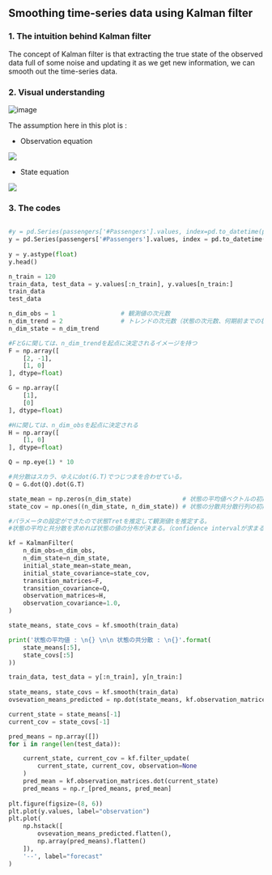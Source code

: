 
## Smoothing time-series data using Kalman filter

### 1. The intuition behind Kalman filter
The concept of Kalman filter is that extracting the true state of the observed data full of some noise and updating it as we get new information, 
we can smooth out the time-series data.

### 2. Visual understanding

![image](https://user-images.githubusercontent.com/93387709/140441237-230589bf-4950-4578-8cc7-cffdde427eca.png)

The assumption here in this plot is :

- Observation equation   

<img src = "https://latex.codecogs.com/gif.latex?y_t&space;=&space;HX_t&space;&plus;&space;G_tv_t,&space;v_t&space;\sim&space;N(0,&space;Q_t)"/>

- State equation         

<img src = "https://latex.codecogs.com/gif.latex?X_t&space;=&space;FX_{t-1}&space;&plus;&space;v_t,&space;v_t&space;\sim&space;N(0,&space;T_t)"/>     

### 3. The codes

```Python

#y = pd.Series(passengers['#Passengers'].values, index=pd.to_datetime(passengers['Month']
y = pd.Series(passengers['#Passengers'].values, index = pd.to_datetime(passengers['Month'],
                                                                       infer_datetime_format=True))
y = y.astype(float)
y.head()

n_train = 120
train_data, test_data = y.values[:n_train], y.values[n_train:]
train_data
test_data

n_dim_obs = 1                  # 観測値の次元数
n_dim_trend = 2                # トレンドの次元数（状態の次元数、何期前までの状態の情報を回帰に取り入れるのか）
n_dim_state = n_dim_trend

#FとGに関しては、n_dim_trendを起点に決定されるイメージを持つ
F = np.array([
    [2, -1],
    [1, 0]
], dtype=float)

G = np.array([
    [1],
    [0]
], dtype=float)

#Hに関しては、n_dim_obsを起点に決定される
H = np.array([
    [1, 0]
], dtype=float)

Q = np.eye(1) * 10

#共分散はスカラ、ゆえにdot(G.T)でつじつまを合わせている。
Q = G.dot(Q).dot(G.T)

state_mean = np.zeros(n_dim_state)              # 状態の平均値ベクトルの初期値
state_cov = np.ones((n_dim_state, n_dim_state)) # 状態の分散共分散行列の初期値

#パラメータの設定ができたので状態Tretを推定して観測値tを推定する。
#状態の平均と共分散を求めれば状態の値の分布が決まる。（confidence intervalが求まる）

kf = KalmanFilter(
    n_dim_obs=n_dim_obs,
    n_dim_state=n_dim_state,
    initial_state_mean=state_mean,
    initial_state_covariance=state_cov,
    transition_matrices=F,
    transition_covariance=Q,
    observation_matrices=H,
    observation_covariance=1.0,
)

state_means, state_covs = kf.smooth(train_data)

print('状態の平均値 : \n{} \n\n 状態の共分散 : \n{}'.format(
    state_means[:5],
    state_covs[:5]
))

train_data, test_data = y[:n_train], y[n_train:]
    
state_means, state_covs = kf.smooth(train_data)
ovsevation_means_predicted = np.dot(state_means, kf.observation_matrices.T)

current_state = state_means[-1]
current_cov = state_covs[-1]

pred_means = np.array([])
for i in range(len(test_data)):

    current_state, current_cov = kf.filter_update(
        current_state, current_cov, observation=None
    )
    pred_mean = kf.observation_matrices.dot(current_state)
    pred_means = np.r_[pred_means, pred_mean]
    
plt.figure(figsize=(8, 6))
plt.plot(y.values, label="observation")
plt.plot(
    np.hstack([
        ovsevation_means_predicted.flatten(), 
        np.array(pred_means).flatten()
    ]), 
    '--', label="forecast"
)
  

```

